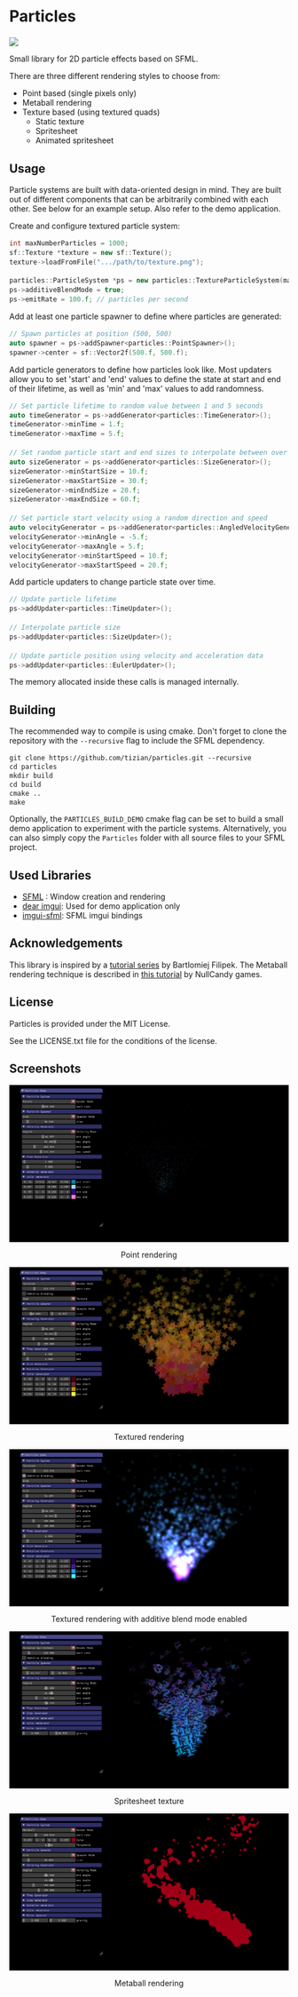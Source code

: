 # Particles

<img src="screenshots/animation.gif" align="center" height="400">

Small library for 2D particle effects based on SFML.

There are three different rendering styles to choose from:
* Point based (single pixels only)
* Metaball rendering
* Texture based (using textured quads)
  * Static texture
  * Spritesheet
  * Animated spritesheet

## Usage

Particle systems are built with data-oriented design in mind. They are built out of different components that can be arbitrarily combined with each other. See below for an example setup. Also refer to the demo application.

Create and configure textured particle system:
```C++
int maxNumberParticles = 1000;
sf::Texture *texture = new sf::Texture();
texture->loadFromFile(".../path/to/texture.png");

particles::ParticleSystem *ps = new particles::TextureParticleSystem(maxNumberParticles, texture);
ps->additiveBlendMode = true;
ps->emitRate = 100.f; // particles per second
```

Add at least one particle spawner to define where particles are generated:
```C++
// Spawn particles at position (500, 500)
auto spawner = ps->addSpawner<particles::PointSpawner>();
spawner->center = sf::Vector2f(500.f, 500.f);
```

Add particle generators to define how particles look like.
Most updaters allow you to set 'start' and 'end' values to define the state at start and end of their lifetime, as well as 'min' and 'max' values to add randomness.
```C++
// Set particle lifetime to random value between 1 and 5 seconds
auto timeGenerator = ps->addGenerator<particles::TimeGenerator>();
timeGenerator->minTime = 1.f;
timeGenerator->maxTime = 5.f;

// Set random particle start and end sizes to interpolate between over their lifetime
auto sizeGenerator = ps->addGenerator<particles::SizeGenerator>();
sizeGenerator->minStartSize = 10.f;
sizeGenerator->maxStartSize = 30.f;
sizeGenerator->minEndSize = 20.f;
sizeGenerator->maxEndSize = 60.f;

// Set particle start velocity using a random direction and speed
auto velocityGenerator = ps->addGenerator<particles::AngledVelocityGenerator>();
velocityGenerator->minAngle = -5.f;
velocityGenerator->maxAngle = 5.f;
velocityGenerator->minStartSpeed = 10.f;
velocityGenerator->maxStartSpeed = 20.f;
```

Add particle updaters to change particle state over time.
```C++
// Update particle lifetime
ps->addUpdater<particles::TimeUpdater>();

// Interpolate particle size
ps->addUpdater<particles::SizeUpdater>();

// Update particle position using velocity and acceleration data
ps->addUpdater<particles::EulerUpdater>();
```

The memory allocated inside these calls is managed internally.

## Building

The recommended way to compile is using cmake. Don't forget to clone the repository with the `--recursive` flag to include the SFML dependency.

```
git clone https://github.com/tizian/particles.git --recursive
cd particles
mkdir build
cd build
cmake ..
make
```

Optionally, the `PARTICLES_BUILD_DEMO` cmake flag can be set to build a small demo application to experiment with the particle systems.
Alternatively, you can also simply copy the `Particles` folder with all source files to your SFML project.

## Used Libraries

* [SFML](http://www.sfml-dev.org/) : Window creation and rendering
* [dear imgui](https://github.com/ocornut/imgui): Used for demo application only
* [imgui-sfml](https://github.com/EliasD/imgui-sfml): SFML imgui bindings

## Acknowledgements

This library is inspired by a [tutorial series](http://www.bfilipek.com/2014/03/three-particle-effects.html) by Bartlomiej Filipek.
The Metaball rendering technique is described in [this tutorial](http://nullcandy.com/2d-metaballs-in-xna/) by NullCandy games.

## License

Particles is provided under the MIT License.

See the LICENSE.txt file for the conditions of the license.

## Screenshots

<img src="screenshots/1.png" align="center">
<p align="center">Point rendering</p>

<img src="screenshots/2.png" align="center">
<p align="center">Textured rendering</p>

<img src="screenshots/3.png" align="center">
<p align="center">Textured rendering with additive blend mode enabled</p>

<img src="screenshots/4.png" align="center">
<p align="center">Spritesheet texture</p>

<img src="screenshots/5.png" align="center">
<p align="center">Metaball rendering</p>
